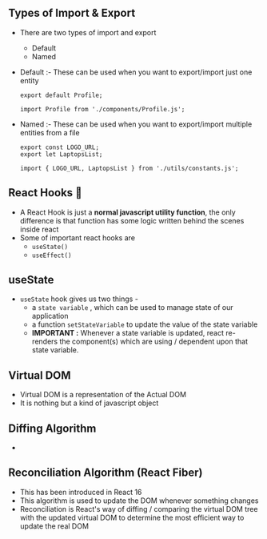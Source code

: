 ## Types of Import & Export

- There are two types of import and export

  - Default
  - Named

- Default :- These can be used when you want to export/import just one entity

  ```
  export default Profile;

  import Profile from './components/Profile.js';
  ```

- Named :- These can be used when you want to export/import multiple entities from a file

  ```
  export const LOGO_URL;
  export let LaptopsList;

  import { LOGO_URL, LaptopsList } from './utils/constants.js';
  ```

## React Hooks 🚀

- A React Hook is just a **normal javascript utility function**, the only difference is that function has some logic written behind the scenes inside react
- Some of important react hooks are
  - `useState()`
  - `useEffect()`

## useState

- `useState` hook gives us two things -
  - a `state variable` , which can be used to manage state of our application
  - a function `setStateVariable` to update the value of the state variable
  - **IMPORTANT :** Whenever a state variable is updated, react re-renders the component(s) which are using / dependent upon that state variable.

## Virtual DOM

- Virtual DOM is a representation of the Actual DOM
- It is nothing but a kind of javascript object

## Diffing Algorithm

-

## Reconciliation Algorithm (React Fiber)

- This has been introduced in React 16
- This algorithm is used to update the DOM whenever something changes
- Reconciliation is React's way of diffing / comparing the virtual DOM tree with the updated virtual DOM to determine the most efficient way to update the real DOM
